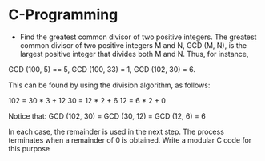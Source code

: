 # C-Programming

- Find the greatest common divisor of two positive integers. The greatest common divisor of two positive 
integers M and N, GCD (M, N), is the largest positive integer that divides both M and N. Thus, for instance,
 
GCD (100, 5) == 5, GCD (100, 33) = 1, GCD (102, 30) = 6. 

This can be found by using the division algorithm, as follows:

102 = 30 * 3 + 12
30 = 12 * 2 + 6
12 = 6 * 2 + 0

Notice that:
GCD (102, 30) = GCD (30, 12)
 = GCD (12, 6)
 = 6

In each case, the remainder is used in the next step. The process terminates when a remainder of 0 is 
obtained. Write a modular C code for this purpose